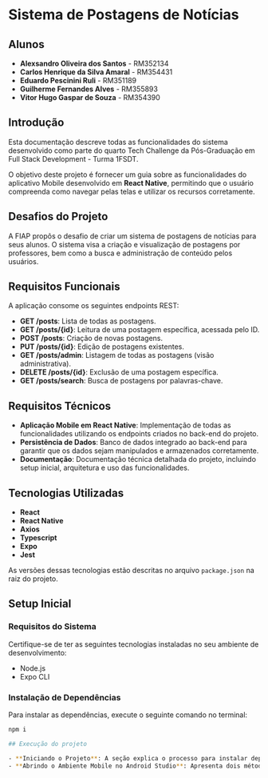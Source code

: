 # Sistema de Postagens de Notícias

## Alunos

- **Alexsandro Oliveira dos Santos** - RM352134
- **Carlos Henrique da Silva Amaral** - RM354431
- **Eduardo Pescinini Ruli** - RM351189
- **Guilherme Fernandes Alves** - RM355893
- **Vitor Hugo Gaspar de Souza** - RM354390

## Introdução

Esta documentação descreve todas as funcionalidades do sistema desenvolvido como parte do quarto Tech Challenge da Pós-Graduação em Full Stack Development - Turma 1FSDT.

O objetivo deste projeto é fornecer um guia sobre as funcionalidades do aplicativo Mobile desenvolvido em **React Native**, permitindo que o usuário compreenda como navegar pelas telas e utilizar os recursos corretamente.

## Desafios do Projeto

A FIAP propôs o desafio de criar um sistema de postagens de notícias para seus alunos. O sistema visa a criação e visualização de postagens por professores, bem como a busca e administração de conteúdo pelos usuários.

## Requisitos Funcionais

A aplicação consome os seguintes endpoints REST:

- **GET /posts**: Lista de todas as postagens.
- **GET /posts/{id}**: Leitura de uma postagem específica, acessada pelo ID.
- **POST /posts**: Criação de novas postagens.
- **PUT /posts/{id}**: Edição de postagens existentes.
- **GET /posts/admin**: Listagem de todas as postagens (visão administrativa).
- **DELETE /posts/{id}**: Exclusão de uma postagem específica.
- **GET /posts/search**: Busca de postagens por palavras-chave.

## Requisitos Técnicos

- **Aplicação Mobile em React Native**: Implementação de todas as funcionalidades utilizando os endpoints criados no back-end do projeto.
- **Persistência de Dados**: Banco de dados integrado ao back-end para garantir que os dados sejam manipulados e armazenados corretamente.
- **Documentação**: Documentação técnica detalhada do projeto, incluindo setup inicial, arquitetura e uso das funcionalidades.

## Tecnologias Utilizadas

- **React**
- **React Native**
- **Axios**
- **Typescript**
- **Expo**
- **Jest**

As versões dessas tecnologias estão descritas no arquivo `package.json` na raiz do projeto.

## Setup Inicial

### Requisitos do Sistema

Certifique-se de ter as seguintes tecnologias instaladas no seu ambiente de desenvolvimento:

- Node.js
- Expo CLI


### Instalação de Dependências

Para instalar as dependências, execute o seguinte comando no terminal:

```bash
npm i

## Execução do projeto

- **Iniciando o Projeto**: A seção explica o processo para instalar dependências e iniciar o projeto usando o `npx expo start`.
- **Abrindo o Ambiente Mobile no Android Studio**: Apresenta dois métodos para visualizar o aplicativo: um no emulador do Android Studio e outro no dispositivo físico usando o **Expo Go**.
